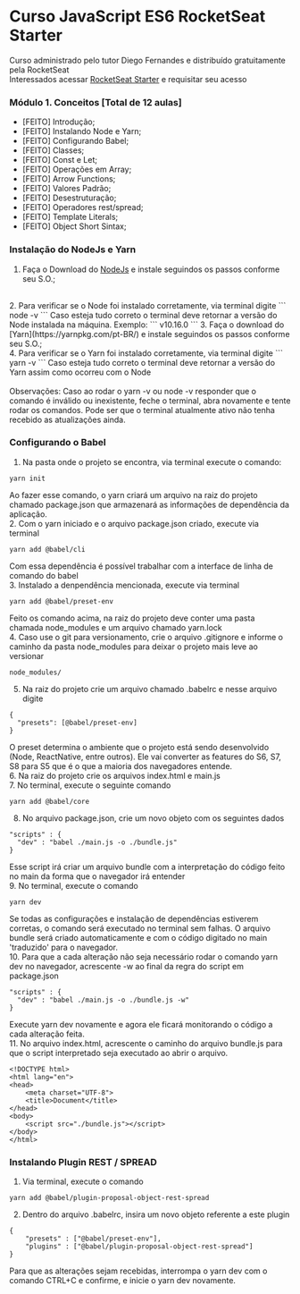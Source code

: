 # Curso JavaScript ES6 RocketSeat Starter

Curso administrado pelo tutor Diego Fernandes e distribuído gratuitamente pela RocketSeat
<br>
Interessados acessar [RocketSeat Starter](https://rocketseat.com.br/starter) e requisitar seu acesso
<br>
### Módulo 1. Conceitos [Total de 12 aulas]

- [FEITO] Introdução;
- [FEITO] Instalando Node e Yarn;
- [FEITO] Configurando Babel;
- [FEITO] Classes;
- [FEITO] Const e Let;
- [FEITO] Operações em Array;
- [FEITO] Arrow Functions;
- [FEITO] Valores Padrão;
- [FEITO] Desestruturação;
- [FEITO] Operadores rest/spread;
- [FEITO] Template Literals;
- [FEITO] Object Short Sintax;

### Instalação do NodeJs e Yarn

1. Faça o Download do [NodeJs](https://nodejs.org/en/) e instale seguindos os passos conforme seu S.O.;
<br>
2. Para verificar se o Node foi instalado corretamente, via terminal digite
```
node -v
```
Caso esteja tudo correto o terminal deve retornar a versão do Node instalada na máquina. Exemplo:
```
v10.16.0
```
3. Faça o download do [Yarn](https://yarnpkg.com/pt-BR/) e instale seguindos os passos conforme seu S.O.;
<br>
4. Para verificar se o Yarn foi instalado corretamente, via terminal digite
```
yarn -v
```
Caso esteja tudo correto o terminal deve retornar a versão do Yarn assim como ocorreu com o Node
<br><br>
Observações: Caso ao rodar o yarn -v ou node -v responder que o comando é inválido ou inexistente, feche o terminal, abra novamente e tente rodar os comandos. Pode ser que o terminal atualmente ativo não tenha recebido as atualizações ainda.

### Configurando o Babel

1. Na pasta onde o projeto se encontra, via terminal execute o comando:
```
yarn init
```
Ao fazer esse comando, o yarn criará um arquivo na raiz do projeto chamado package.json que armazenará as informações de dependência da aplicação.
<br>
2. Com o yarn iniciado e o arquivo package.json criado, execute via terminal
```
yarn add @babel/cli
```
Com essa dependência é possível trabalhar com a interface de linha de comando do babel
<br>
3. Instalado a denpendência mencionada, execute via terminal
```
yarn add @babel/preset-env
```
Feito os comando acima, na raiz do projeto deve conter uma pasta chamada node_modules e um arquivo chamado yarn.lock
<br>
4. Caso use o git para versionamento, crie o arquivo .gitignore e informe o caminho da pasta node_modules para deixar o projeto mais leve ao versionar
```
node_modules/
```
5. Na raiz do projeto crie um arquivo chamado .babelrc e nesse arquivo digite
```
{
  "presets": [@babel/preset-env]
}
```
O preset determina o ambiente que o projeto está sendo desenvolvido (Node, ReactNative, entre outros). Ele vai converter as features do S6, S7, S8 para S5 que é o que a maioria dos navegadores entende.
<br>
6. Na raiz do projeto crie os arquivos index.html e main.js
<br>
7. No terminal, execute o seguinte comando
```
yarn add @babel/core
```
8. No arquivo package.json, crie um novo objeto com os seguintes dados
```
"scripts" : {
  "dev" : "babel ./main.js -o ./bundle.js"
}
```
Esse script irá criar um arquivo bundle com a interpretação do código feito no main da forma que o navegador irá entender
<br>
9. No terminal, execute o comando
```
yarn dev
```
Se todas as configurações e instalação de dependências estiverem corretas, o comando será executado no terminal sem falhas. O arquivo bundle será criado automaticamente e com o código digitado no main 'traduzido' para o navegador.
<br>
10. Para que a cada alteração não seja necessário rodar o comando yarn dev no navegador, acrescente -w ao final da regra do script em package.json
```
"scripts" : {
  "dev" : "babel ./main.js -o ./bundle.js -w"
}
```
Execute yarn dev novamente e agora ele ficará monitorando o código a cada alteração feita.
<br>
11. No arquivo index.html, acrescente o caminho do arquivo bundle.js para que o script interpretado seja executado ao abrir o arquivo.
```
<!DOCTYPE html>
<html lang="en">
<head>
	<meta charset="UTF-8">
	<title>Document</title>
</head>
<body>
	<script src="./bundle.js"></script>
</body>
</html>
```

### Instalando Plugin REST / SPREAD

1. Via terminal, execute o comando
```
yarn add @babel/plugin-proposal-object-rest-spread
```
2. Dentro do arquivo .babelrc, insira um novo objeto referente a este plugin
```
{
	"presets" : ["@babel/preset-env"],
	"plugins" : ["@babel/plugin-proposal-object-rest-spread"]
}
```
Para que as alterações sejam recebidas, interrompa o yarn dev com o comando CTRL+C e confirme, e inicie o yarn dev novamente.


